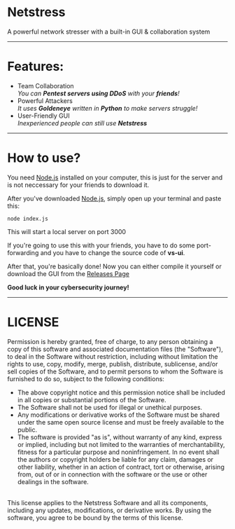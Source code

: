 # Netstress

A powerful network stresser with a built-in GUI & collaboration system

---

# Features:
<ul>
<li>Team Collaboration</li>
<i>You can <b>Pentest servers using DDoS</b> with your <b>friends</b>!</i>
<li>Powerful Attackers</li>
<i>It uses <b>Goldeneye</b> written in <b>Python</b> to make servers struggle!</i>
<li>User-Friendly GUI</li>
<i>Inexperienced people can still use <b>Netstress</b></i>
</ul>

---
# How to use?

You need [Node.js](https://nodejs.org) installed on your computer, this is just for the server and is not neccessary for your friends to download it.

After you've downloaded [Node.js](https://nodejs.org), simply open up your terminal and paste this:

```
node index.js
```

This will start a local server on port 3000

If you're going to use this with your friends, you have to do some port-forwarding and you have to change the source code of <b>vs-ui</b>.

After that, you're basically done! Now you can either compile it yourself or download the GUI from the [Releases Page](https://github.com/BoraOfficial/Netstress/releases/)

<b>Good luck in your cybersecurity journey!</b>

---
# LICENSE

Permission is hereby granted, free of charge, to any person obtaining a copy of this software and associated documentation files (the "Software"), to deal in the Software without restriction, including without limitation the rights to use, copy, modify, merge, publish, distribute, sublicense, and/or sell copies of the Software, and to permit persons to whom the Software is furnished to do so, subject to the following conditions:
<ul>
<li>The above copyright notice and this permission notice shall be included in all copies or substantial portions of the Software.</li>

<li>The Software shall not be used for illegal or unethical purposes.</li>

<li>Any modifications or derivative works of the Software must be shared under the same open source license and must be freely available to the public.</li>

<li>The software is provided "as is", without warranty of any kind, express or implied, including but not limited to the warranties of merchantability, fitness for a particular purpose and noninfringement. In no event shall the authors or copyright holders be liable for any claim, damages or other liability, whether in an action of contract, tort or otherwise, arising from, out of or in connection with the software or the use or other dealings in the software.</li>

</ul>
<br>
This license applies to the Netstress Software and all its components, including any updates, modifications, or derivative works. By using the software, you agree to be bound by the terms of this license.
